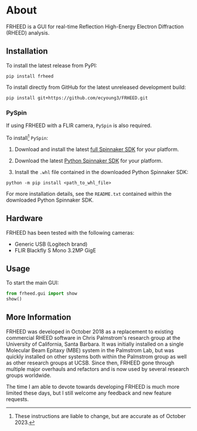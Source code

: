 # About
FRHEED is a GUI for real-time Reflection High-Energy Electron Diffraction (RHEED) analysis.

## Installation

To install the latest release from PyPI:

`pip install frheed`

To install directly from GitHub for the latest unreleased development build:

`pip install git+https://github.com/ecyoung3/FRHEED.git`

### PySpin

If using FRHEED with a FLIR camera, `PySpin` is also required.

To install[^1] `PySpin`:

  1. Download and install the latest [full Spinnaker SDK][spinnaker-sdk] for your platform.
  
  2. Download the latest [Python Spinnaker SDK][spinnaker-sdk] for your platform.

  3. Install the `.whl` file contained in the downloaded Python Spinnaker SDK:

  ```
  python -m pip install <path_to_whl_file>
  ```

For more installation details, see the `README.txt` contained within the downloaded Python Spinnaker SDK.

[^1]: These instructions are liable to change, but are accurate as of October 2023.

## Hardware

FRHEED has been tested with the following cameras:
* Generic USB (Logitech brand)
* FLIR Blackfly S Mono 3.2MP GigE


## Usage

To start the main GUI:
```python
from frheed.gui import show
show()
```

## More Information

FRHEED was developed in October 2018 as a replacement to existing commercial RHEED software in Chris Palmstrom's research group at the University of California, Santa Barbara. It was initially installed on a single Molecular Beam Epitaxy (MBE) system in the Palmstrom Lab, but was quickly installed on other systems both within the Palmstrom group as well as other research groups at UCSB. Since then, FRHEED gone through multiple major overhauls and refactors and is now used by several research groups worldwide.

The time I am able to devote towards developing FRHEED is much more limited these days, but I still welcome any feedback and new feature requests.


[spinnaker-sdk]: https://www.flir.com/support-center/iis/machine-vision/downloads/spinnaker-sdk-download
